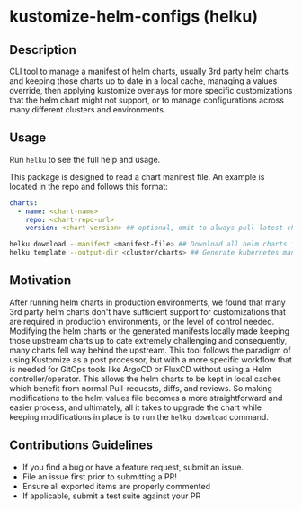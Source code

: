 # kustomize-helm-configs (helku)

## Description
CLI tool to manage a manifest of helm charts, usually 3rd party helm charts and keeping those charts up to date in a local cache, managing a values override, then applying kustomize overlays for more specific customizations that the helm chart might not support, or to manage configurations across many different clusters and environments.

## Usage
Run `helku` to see the full help and usage.

This package is designed to read a chart manifest file. An example is located in the repo and follows this format:
```yaml
charts:
  - name: <chart-name>
    repo: <chart-repo-url>
    version: <chart-version> ## optional, omit to always pull latest chart
```

```sh
helku download --manifest <manifest-file> ## Download all helm charts in the chart manifest file
helku template --output-dir <cluster/charts> ## Generate kubernetes manifests from downloaded charts
```

## Motivation
After running helm charts in production environments, we found that many 3rd party helm charts don't have sufficient support for customizations that are required in production environments, or the level of control needed. Modifying the helm charts or the generated manifests locally made keeping those upstream charts up to date extremely challenging and consequently, many charts fell way behind the upstream.
This tool follows the paradigm of using Kustomize as a post processor, but with a more specific workflow that is needed for GitOps tools like ArgoCD or FluxCD without using a Helm controller/operator. This allows the helm charts to be kept in local caches which benefit from normal Pull-requests, diffs, and reviews. So making modifications to the helm values file becomes a more straightforward and easier process, and ultimately, all it takes to upgrade the chart while keeping modifications in place is to run the `helku download` command.

## Contributions Guidelines

* If you find a bug or have a feature request, submit an issue.
* File an issue first prior to submitting a PR!
* Ensure all exported items are properly commented
* If applicable, submit a test suite against your PR
